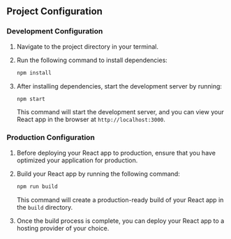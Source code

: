 ## Project Configuration

### Development Configuration

1. Navigate to the project directory in your terminal.
2. Run the following command to install dependencies:

    ```bash
    npm install
    ```

3. After installing dependencies, start the development server by running:

    ```bash
    npm start
    ```

   This command will start the development server, and you can view your React app in the browser at `http://localhost:3000`.

### Production Configuration

1. Before deploying your React app to production, ensure that you have optimized your application for production.
2. Build your React app by running the following command:

    ```bash
    npm run build
    ```

   This command will create a production-ready build of your React app in the `build` directory.

3. Once the build process is complete, you can deploy your React app to a hosting provider of your choice.
